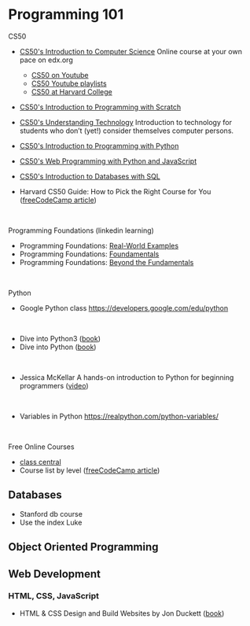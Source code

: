 # Programming 101

CS50

- [CS50's Introduction to Computer Science](https://www.edx.org/course/cs50s-introduction-to-computer-science) Online course at your own pace on edx.org
	- [CS50 on Youtube](https://www.youtube.com/user/cs50tv)
	- [CS50 Youtube playlists](https://www.youtube.com/user/cs50tv/playlists)
	- [CS50 at Harvard College](https://cs50.harvard.edu/college/2023/spring/)

- [CS50's Introduction to Programming with Scratch][cs50 scratch]
- [CS50's Understanding Technology](https://www.edx.org/course/cs50s-understanding-technology) Introduction to technology for students who don’t (yet!) consider themselves computer persons.
- [CS50's Introduction to Programming with Python](https://www.edx.org/course/cs50s-introduction-to-programming-with-python)
- [CS50's Web Programming with Python and JavaScript][cs50 web programming with python]
- [CS50's Introduction to Databases with SQL](https://www.edx.org/course/cs50s-introduction-to-databases-with-sql)
- Harvard CS50 Guide: How to Pick the Right Course for You ([freeCodeCamp article][cs50 freeCodeCamp])
<br>

Programming Foundations (linkedin learning)

- Programming Foundations: [Real-World Examples]
- Programming Foundations: [Foundamentals]
- Programming Foundations: [Beyond the Fundamentals]
<br>

Python

- Google Python class https://developers.google.com/edu/python
<br>

- Dive into Python3 ([book][dive into python3])
- Dive into Python ([book][dive into python])
<br>

- Jessica McKellar A hands-on introduction to Python for beginning programmers ([video][Jessica McKellar introduction to Python])
<br>

- Variables in Python https://realpython.com/python-variables/
<br>

Free Online Courses

- [class central](https://www.classcentral.com/)
- Course list by level ([freeCodeCamp article](https://www.freecodecamp.org/news/free-online-programming-cs-courses/))

## Databases
- Stanford db course
- Use the index Luke

## Object Oriented Programming

## Web Development

### HTML, CSS, JavaScript
- HTML & CSS Design and Build Websites by Jon Duckett ([book][Jon Duckett HTML & CSS])


[dive into python3]: https://diveintopython3.problemsolving.io/
[dive into python]: https://linux.die.net/diveintopython/html/
[MIT Introduction to Computer Science and Programming in Python]: https://ocw.mit.edu/courses/electrical-engineering-and-computer-science/6-0001-introduction-to-computer-science-and-programming-in-python-fall-2016/lecture-videos/
[edx Introduction to Computer Science and Programming]: https://www.edx.org/course/introduction-to-computer-science-and-programming-7
[Youtube Introduction to Computer Science]: https://www.youtube.com/watch?v=Q_itdXI3YeE&list=PLRJdqdXieSHN0U9AdnmwD-9QcR9hmw04d
[cs50 scratch]: https://www.classcentral.com/course/cs50s-introduction-to-programming-with-scratch-39309
[Jessica McKellar introduction to Python]: https://www.youtube.com/watch?v=rkx5_MRAV3A

[Real-World Examples]: https://www.linkedin.com/learning/programming-foundations-real-world-examples
[Foundamentals]: https://www.linkedin.com/learning/programming-foundations-fundamentals-3
[Beyond the Fundamentals]: https://www.linkedin.com/learning/programming-foundations-beyond-the-fundamentals

[Jon Duckett HTML & CSS]: https://wtf.tw/ref/duckett.pdf
[cs50 web programming with python]: https://online-learning.harvard.edu/course/cs50s-web-programming-python-and-javascript
[cs50 freeCodeCamp]: https://www.freecodecamp.org/news/harvard-cs50-guide/#cs50-the-expanded-offering
